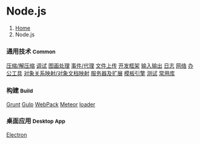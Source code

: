 # Node.js

<ol class="breadcrumb"><li><a href="/">Home</a></li><li class="active">Node.js</li></ol>

### 通用技术 <small>Common</small>
<a class="btn btn-default" href="/server/nodejs/compress.md" role="button">压缩/解压缩</a> <a class="btn btn-default" href="/server/nodejs/debugging.md" role="button">调试</a> <a class="btn btn-default" href="/server/nodejs/drawing.md" role="button">图画处理</a> <a class="btn btn-default" href="/server/nodejs/event-proxy.md" role="button">事件/代理</a> <a class="btn btn-default" href="/server/nodejs/file-upload.md" role="button">文件上传</a> <a class="btn btn-default" href="/server/nodejs/framework.md" role="button">开发框架</a> <a class="btn btn-default" href="/server/nodejs/io.md" role="button">输入输出</a> <a class="btn btn-default" href="/server/nodejs/logging.md" role="button">日志</a> <a class="btn btn-default" href="/server/nodejs/networking.md" role="button">网络</a> <a class="btn btn-default" href="/server/nodejs/office.md" role="button">办公工具</a> <a class="btn btn-default" href="/server/nodejs/orm-odm.md" role="button">对象关系映射/对象文档映射</a> <a class="btn btn-default" href="/server/nodejs/server-extension.md" role="button">服务器及扩展</a> <a class="btn btn-default" href="/server/nodejs/template-engine.md" role="button">模板引擎</a> <a class="btn btn-default" href="/server/nodejs/testing.md" role="button">测试</a> <a class="btn btn-default" href="/server/nodejs/utility.md" role="button">常用库</a>

### 构建 <small>Build</small>
<a class="btn btn-primary disabled" href="/server/nodejs/grunt/overview.md" role="button">Grunt</a> <a class="btn btn-primary disabled" href="/server/nodejs/gulp/overview.md" role="button">Gulp</a> <a class="btn btn-primary disabled" href="/server/nodejs/webpack/overview.md" role="button">WebPack</a> <a class="btn btn-default disabled" href="/server/nodejs/meteor/overview.md" role="button">Meteor</a> <a class="btn btn-default disabled" href="/server/nodejs/loader/overview.md" role="button">loader</a>

### 桌面应用 <small>Desktop App</small>
<a class="btn btn-primary disabled" href="/server/nodejs/electron/overview.md" role="button">Electron</a>

